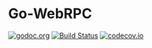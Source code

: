 # Go-WebRPC
[![godoc.org](http://img.shields.io/badge/godoc-reference-5272B4.svg?style=flat-square)](https://godoc.org/github.com/Benzinga/go-webrpc) [![Build Status](https://travis-ci.org/Benzinga/go-webrpc.svg)](https://travis-ci.org/Benzinga/go-webrpc) [![codecov.io](http://codecov.io/github/Benzinga/go-webrpc/coverage.svg?branch=master)](http://codecov.io/github/Benzinga/go-webrpc?branch=master)
